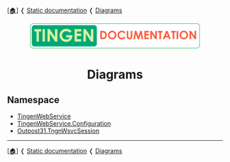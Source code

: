 <!-- u250929 -->

[[🏠︎](../../README.md)] ❬ [Static documentation](../README.md) ❬ [Diagrams](README.md)

<div align="center">

  <picture>
    <source media="(prefers-color-scheme: dark)" srcset="https://github.com/spectrum-health-systems/tingen-projects/blob/main/logos/tngndocs-dark-400x63.png">
    <source media="(prefers-color-scheme: light)" srcset="https://github.com/spectrum-health-systems/tingen-projects/blob/main/logos/tngndocs-light-400x63.png">
    <img alt="Fallback image description" src="https://github.com/spectrum-health-systems/tingen-projects/blob/main/logos/tngndocs-light-400x63.png">
  </picture>
  <h1>
    Diagrams
  </h1>

</div>

## Namespace

* [TingenWebService](TingenWebService.md)
* [TingenWebService.Configuration](TingenWebService.Configuration.md)
* [Outpost31.TngnWsvcSession](Outpost31.TngnWsvcSession.md)

***

[[🏠︎](../../README.md)] ❬ [Static documentation](../README.md) ❬ [Diagrams](README.md)
